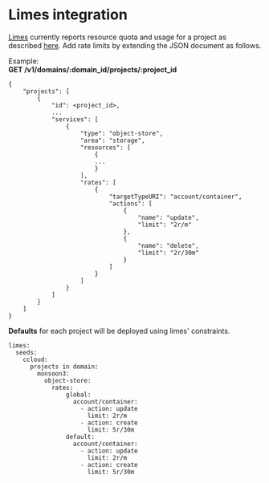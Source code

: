 Limes integration
=================

[Limes](https://github.com/sapcc/limes) currently reports resource quota and usage for a project as described [here](https://github.com/sapcc/limes/blob/master/docs/users/api-v1-specification.md#get-v1domainsdomain_idprojectsproject_id).
Add rate limits by extending the JSON document as follows.

Example:  
**GET /v1/domains/:domain_id/projects/:project_id**
```
{
    "projects": [
        {
            "id": <project_id>,
            ...
            "services": [
                {
                    "type": "object-store",
                    "area": "storage",
                    "resources": [
                        {
                        ...
                        }
                    ],
                    "rates": [
                        {
                            "targetTypeURI": "account/container",
                            "actions": [
                                {
                                    "name": "update",
                                    "limit": "2r/m"
                                },
                                {
                                    "name": "delete",
                                    "limit": "2r/30m"
                                }
                            ]                            
                        }
                    ]
                }
            ]
        }
    ]
}
```

**Defaults** for each project will be deployed using limes' constraints.

```
limes: 
  seeds: 
    ccloud: 
      projects in domain: 
        monsoon3: 
          object-store: 
            rates:
                global: 
                  account/container: 
                    - action: update
                      limit: 2r/m
                    - action: create
                      limit: 5r/30m
                default:
                  account/container: 
                    - action: update
                      limit: 2r/m
                    - action: create
                      limit: 5r/30m   
```


